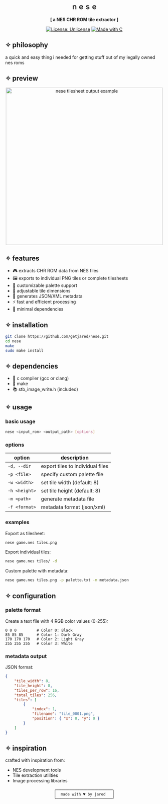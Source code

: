 <div align="center">

## ｎｅｓｅ
**[ a NES CHR ROM tile extractor ]**

[![License: Unlicense](https://img.shields.io/badge/License-Unlicense-pink.svg)](http://unlicense.org/)
[![Made with C](https://img.shields.io/badge/Made%20with-C-purple.svg)](https://en.wikipedia.org/wiki/C_(programming_language))
</div>

## ✧ philosophy
a quick and easy thing i needed for getting stuff out of my legally owned nes roms

## ✧ preview
<p align="center">
    <img width="500" src="preview.png" alt="nese tilesheet output example">
</p>

## ✧ features
- 🎮 extracts CHR ROM data from NES files
- 🖼️ exports to individual PNG tiles or complete tilesheets
- 🎨 customizable palette support
- 📏 adjustable tile dimensions
- 📄 generates JSON/XML metadata
- ⚡ fast and efficient processing
- 🔧 minimal dependencies

## ✧ installation
```bash
git clone https://github.com/getjared/nese.git
cd nese
make
sudo make install
```

## ✧ dependencies
- 📝 c compiler (gcc or clang)
- 🔧 make
- 📚 stb_image_write.h (included)

## ✧ usage
### basic usage
```bash
nese <input_rom> <output_path> [options]
```

### options
| option | description |
|--------|-------------|
| `-d, --dir` | export tiles to individual files |
| `-p <file>` | specify custom palette file |
| `-w <width>` | set tile width (default: 8) |
| `-h <height>` | set tile height (default: 8) |
| `-m <path>` | generate metadata file |
| `-f <format>` | metadata format (json/xml) |

### examples
Export as tilesheet:
```bash
nese game.nes tiles.png
```

Export individual tiles:
```bash
nese game.nes tiles/ -d
```

Custom palette with metadata:
```bash
nese game.nes tiles.png -p palette.txt -m metadata.json
```

## ✧ configuration
### palette format
Create a text file with 4 RGB color values (0-255):
```
0 0 0         # Color 0: Black
85 85 85      # Color 1: Dark Gray
170 170 170   # Color 2: Light Gray
255 255 255   # Color 3: White

```

### metadata output
JSON format:
```json
{
    "tile_width": 8,
    "tile_height": 8,
    "tiles_per_row": 16,
    "total_tiles": 256,
    "tiles": [
        {
            "index": 1,
            "filename": "tile_0001.png",
            "position": { "x": 0, "y": 0 }
        }
    ]
}
```

## ✧ inspiration
crafted with inspiration from:
- NES development tools
- Tile extraction utilities
- Image processing libraries

<div align="center">

```ascii
╭─────────────────────────╮
│  made with ♥ by jared   │
╰─────────────────────────╯
```
</div>
